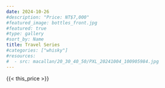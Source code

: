```yaml
---
date: 2024-10-26
#description: "Price: NT$7,000"
#featured_image: bottles_front.jpg
#featured: true
#type: gallery
#sort_by: Name
title: Travel Series
#categories: ["whisky"]
#resources:
#  - src: macallan/20_30_40_50/PXL_20241004_100905984.jpg
---
```

{{< this_price >}}
